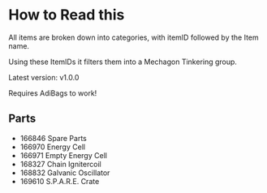# How to Read this
All items are broken down into categories, with itemID followed by the Item name.

Using these ItemIDs it filters them into a Mechagon Tinkering group. 

Latest version: v1.0.0

Requires AdiBags to work!

## Parts

* 166846 Spare Parts
* 166970 Energy Cell
* 166971 Empty Energy Cell
* 168327 Chain Ignitercoil
* 168832 Galvanic Oscillator
* 169610 S.P.A.R.E. Crate

